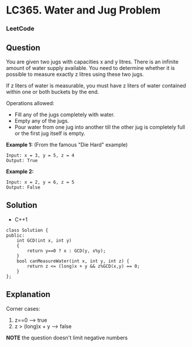 # LC365. Water and Jug Problem

### LeetCode

## Question

You are given two jugs with capacities x and y litres. There is an infinite amount of water supply available. You need to determine whether it is possible to measure exactly z litres using these two jugs.

If z liters of water is measurable, you must have z liters of water contained within one or both buckets by the end.

Operations allowed:

* Fill any of the jugs completely with water.
* Empty any of the jugs.
* Pour water from one jug into another till the other jug is completely full or the first jug itself is empty.

**Example 1:** (From the famous "Die Hard" example)

```
Input: x = 3, y = 5, z = 4
Output: True
```

**Example 2:**

```
Input: x = 2, y = 6, z = 5
Output: False
```

## Solution

* C++1
```
class Solution {
public:
    int GCD(int x, int y)
    {
        return y==0 ? x : GCD(y, x%y);
    }
    bool canMeasureWater(int x, int y, int z) {
        return z <= (long)x + y && z%GCD(x,y) == 0;
    }
};
```

## Explanation

Corner cases:

1. z==0  --> true
2. z > (long)x + y  --> false

**NOTE** the question doesn't limit negative numbers



